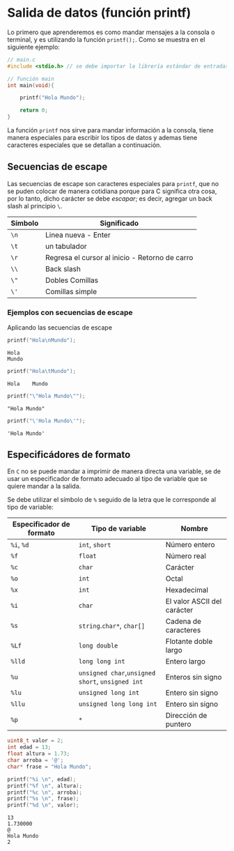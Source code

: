 # Salida de datos (función printf)

Lo primero que aprenderemos es como mandar mensajes a la consola o terminal, y es utilizando la función `printf();`. Como se muestra en el siguiente ejemplo:


```C
// main.c
#include <stdio.h> // se debe importar la librería estándar de entradas y salidas para poder usar printf, de lo contrario marcara un error al compilar

// función main
int main(void){

    printf("Hola Mundo");

    return 0;
}

```

La función `printf` nos sirve para mandar información a la consola, tiene manera especiales para escribir los tipos de datos y ademas tiene caracteres especiales que se detallan a continuación.

## Secuencias de escape

Las secuencias de escape son caracteres especiales para `printf`, que no se puden colocar de manera cotidiana porque para C significa otra cosa, por lo tanto, dicho carácter se debe *escapar*; es decir, agregar un back slash al principio `\`. 

| Símbolo | Significado                                    |
| ------- | ---------------------------------------------- |
| `\n`    | Linea nueva - Enter                            |
| `\t`    | un tabulador                                   |
| `\r`    | Regresa el cursor al inicio - Retorno de carro |
| `\\`    | Back slash                                     |
| `\"`    | Dobles Comillas                                |
| `\'`    | Comillas simple                                |

### Ejemplos con secuencias de escape

Aplicando las secuencias de escape

```c
printf("Hola\nMundo");
```
```
Hola
Mundo
```

```c
printf("Hola\tMundo");
```
```
Hola    Mundo
```

```c
printf("\"Hola Mundo\"");
```
```
"Hola Mundo"
```


```c
printf("\'Hola Mundo\'");
```
```
'Hola Mundo'
```

## Especificádores de formato

En `C` no se puede mandar a imprimir de manera directa una variable, se de usar un especificador de formato adecuado al tipo de variable que se quiere mandar a la salida.

Se debe utilizar el símbolo de `%` seguido de la letra que le corresponde al tipo de variable:

| Especificador de formato | Tipo de variable                                 | Nombre                      |
| ------------------------ | ------------------------------------------------ | --------------------------- |
| `%i`, `%d`               | `int`, `short`                                   | Número entero               |
| `%f`                     | `float`                                          | Número real                 |
| `%c`                     | `char`                                           | Carácter                    |
| `%o`                     | `int`                                            | Octal                       |
| `%x`                     | `int`                                            | Hexadecimal                 |
| `%i`                     | `char`                                           | El valor ASCII del carácter |
| `%s`                     | `string`.`char*`, `char[]`                       | Cadena de caracteres        |
| `%Lf`                    | `long double`                                    | Flotante doble largo        |
| `%lld`                   | `long long int`                                  | Entero largo                |
| `%u`                     | `unsigned char`,`unsigned short`, `unsigned int` | Enteros sin signo           |
| `%lu`                    | `unsigned long int`                              | Entero sin signo            |
| `%llu`                   | `unsigned long long int`                         | Entero sin signo            |
| `%p`                     | `*`                                              | Dirección de puntero       |


```c
uint8_t valor = 2;
int edad = 13;
float altura = 1.73;
char arroba = '@';
char* frase = "Hola Mundo";

printf("%i \n", edad);
printf("%f \n", altura);
printf("%c \n", arroba);
printf("%s \n", frase);
printf("%d \n", valor);
```

```
13 
1.730000 
@ 
Hola Mundo 
2 
```